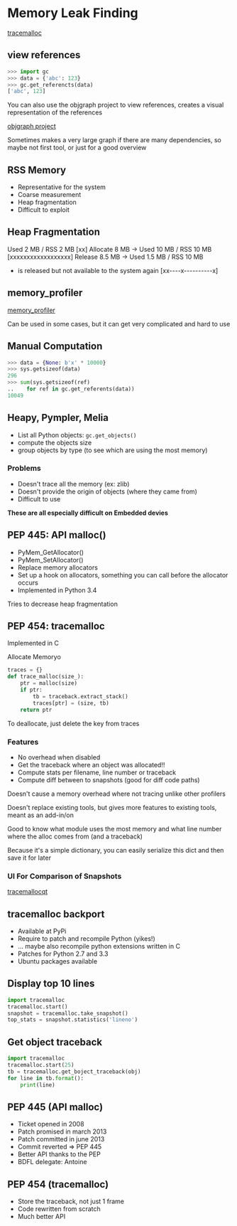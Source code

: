 # Memory Leak Finding #

[tracemalloc](http://pytracemalloc.readthedocs.org)

## view references ## 

```python
>>> import gc
>>> data = {'abc': 123}
>>> gc.get_referencts(data)
['abc', 123]
```

You can also use the objgraph project to view references, creates a visual
representation of the references

[objgraph project](http://mg.pov.lt/objgraph/)

Sometimes makes a very large graph if there are many dependencies, so maybe not
first tool, or just for a good overview

## RSS Memory ##

*  Representative for the system
*  Coarse measurement
*  Heap fragmentation
*  Difficult to exploit

## Heap Fragmentation ##

Used 2 MB / RSS 2 MB
[xx]
Allocate 8 MB -> Used 10 MB / RSS 10 MB
[xxxxxxxxxxxxxxxxxx]
Release 8.5 MB -> Used 1.5 MB / RSS 10 MB
- is released but not available to the system again
[xx----x----------x]

## memory_profiler ##

[memory_profiler](http://pypi.python.org/pypi/memory_profiler)

Can be used in some cases, but it can get very complicated and hard to use

## Manual Computation ##

```python
>>> data = {None: b'x' * 10000}
>>> sys.getsizeof(data)
296
>>> sum(sys.getsizeof(ref)
..    for ref in gc.get_referents(data))
10049
```

## Heapy, Pympler, Melia ##

*  List all Python objects:
   `gc.get_objects()`
*  compute the objects size
*  group objects by type (to see which are using the most memory)

### Problems ###

*  Doesn't trace all the memory (ex: zlib)
*  Doesn't provide the origin of objects (where they came from)
*  Difficult to use

__These are all especially difficult on Embedded devies__

## PEP 445: API malloc() ##

*  PyMem_GetAllocator()
*  PyMem_SetAllocator()
*  Replace memory allocators
*  Set up a hook on allocators, something you can call before the allocator
   occurs
*  Implemented in Python 3.4

Tries to decrease heap fragmentation


## PEP 454: tracemalloc ##

Implemented in C

Allocate Memoryo
```python
traces = {}
def trace_malloc(size_):
    ptr = malloc(size)
    if ptr:
        tb = traceback.extract_stack()
        traces[ptr] = (size, tb)
    return ptr
```

To deallocate, just delete the key from traces

### Features ###

*  No overhead when disabled
*  Get the traceback where an object was allocated!!
*  Compute stats per filename, line number or traceback
*  Compute diff between to snapshots (good for diff code paths)

Doesn't cause a memory overhead where not tracing unlike other profilers

Doesn't replace existing tools, but gives more features to existing tools,
meant as an add-in/on

Good to know what module uses the most memory and what line number where the
alloc comes from (and a traceback)

Because it's a simple dictionary, you can easily serialize this dict and then
save it for later

### UI For Comparison of Snapshots ###

[tracemallocqt](https://bitbucket.org/haypo/tracemallocqt)

## tracemalloc backport ##

*  Available at PyPi
*  Require to patch and recompile Python (yikes!)
*  ... maybe also recompile python extensions written in C
*  Patches for Python 2.7 and 3.3
*  Ubuntu packages available

## Display top 10 lines ##

```python
import tracemalloc
tracemalloc.start()
snapshot = tracemalloc.take_snapshot()
top_stats = snapshot.statistics('lineno')
```

## Get object traceback ##

```python
import tracemalloc
tracemalloc.start(25)
tb = tracemalloc.get_boject_traceback(obj)
for line in tb.format():
    print(line)
```

## PEP 445 (API malloc) ##

*  Ticket opened in 2008
*  Patch promised in march 2013
*  Patch committed in june 2013
*  Commit reverted => PEP 445
*  Better API thanks to the PEP
*  BDFL delegate: Antoine


## PEP 454 (tracemalloc) ##

*  Store the traceback, not just 1 frame
*  Code rewritten from scratch
*  Much better API
